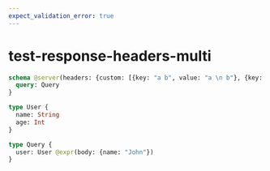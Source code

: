 ```yaml
---
expect_validation_error: true
---
```


# test-response-headers-multi

```graphql @server
schema @server(headers: {custom: [{key: "a b", value: "a \n b"}, {key: "a c", value: "a \n b"}]}) {
  query: Query
}

type User {
  name: String
  age: Int
}

type Query {
  user: User @expr(body: {name: "John"})
}
```
